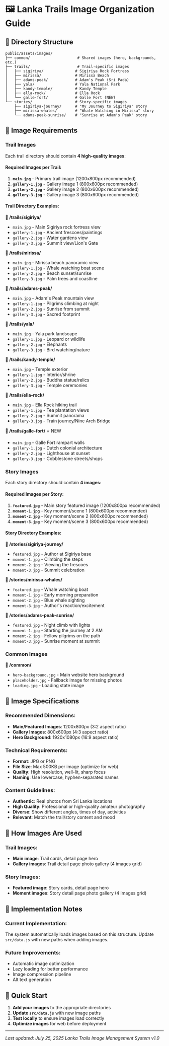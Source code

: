 # 🖼️ Lanka Trails Image Organization Guide

## 📁 Directory Structure

```
public/assets/images/
├── common/                     # Shared images (hero, backgrounds, etc.)
├── trails/                     # Trail-specific images
│   ├── sigiriya/              # Sigiriya Rock Fortress
│   ├── mirissa/               # Mirissa Beach
│   ├── adams-peak/            # Adam's Peak (Sri Pada)
│   ├── yala/                  # Yala National Park
│   ├── kandy-temple/          # Kandy Temple
│   ├── ella-rock/             # Ella Rock
│   └── galle-fort/            # Galle Fort (NEW)
└── stories/                   # Story-specific images
    ├── sigiriya-journey/      # "My Journey to Sigiriya" story
    ├── mirissa-whales/        # "Whale Watching in Mirissa" story
    └── adams-peak-sunrise/    # "Sunrise at Adam's Peak" story
```

## 🎯 Image Requirements

### Trail Images
Each trail directory should contain **4 high-quality images**:

#### **Required Images per Trail:**
1. **`main.jpg`** - Primary trail image (1200x800px recommended)
2. **`gallery-1.jpg`** - Gallery image 1 (800x600px recommended)
3. **`gallery-2.jpg`** - Gallery image 2 (800x600px recommended)
4. **`gallery-3.jpg`** - Gallery image 3 (800x600px recommended)

#### **Trail Directory Examples:**

**📍 /trails/sigiriya/**
- `main.jpg` - Main Sigiriya rock fortress view
- `gallery-1.jpg` - Ancient frescoes/paintings
- `gallery-2.jpg` - Water gardens view
- `gallery-3.jpg` - Summit view/Lion's Gate

**📍 /trails/mirissa/**
- `main.jpg` - Mirissa beach panoramic view
- `gallery-1.jpg` - Whale watching boat scene
- `gallery-2.jpg` - Beach sunset/sunrise
- `gallery-3.jpg` - Palm trees and coastline

**📍 /trails/adams-peak/**
- `main.jpg` - Adam's Peak mountain view
- `gallery-1.jpg` - Pilgrims climbing at night
- `gallery-2.jpg` - Sunrise from summit
- `gallery-3.jpg` - Sacred footprint

**📍 /trails/yala/**
- `main.jpg` - Yala park landscape
- `gallery-1.jpg` - Leopard or wildlife
- `gallery-2.jpg` - Elephants
- `gallery-3.jpg` - Bird watching/nature

**📍 /trails/kandy-temple/**
- `main.jpg` - Temple exterior
- `gallery-1.jpg` - Interior/shrine
- `gallery-2.jpg` - Buddha statue/relics
- `gallery-3.jpg` - Temple ceremonies

**📍 /trails/ella-rock/**
- `main.jpg` - Ella Rock hiking trail
- `gallery-1.jpg` - Tea plantation views
- `gallery-2.jpg` - Summit panorama
- `gallery-3.jpg` - Train journey/Nine Arch Bridge

**📍 /trails/galle-fort/** ⭐ NEW
- `main.jpg` - Galle Fort rampart walls
- `gallery-1.jpg` - Dutch colonial architecture
- `gallery-2.jpg` - Lighthouse at sunset
- `gallery-3.jpg` - Cobblestone streets/shops

### Story Images
Each story directory should contain **4 images**:

#### **Required Images per Story:**
1. **`featured.jpg`** - Main story featured image (1200x800px recommended)
2. **`moment-1.jpg`** - Key moment/scene 1 (800x600px recommended)
3. **`moment-2.jpg`** - Key moment/scene 2 (800x600px recommended)
4. **`moment-3.jpg`** - Key moment/scene 3 (800x600px recommended)

#### **Story Directory Examples:**

**📖 /stories/sigiriya-journey/**
- `featured.jpg` - Author at Sigiriya base
- `moment-1.jpg` - Climbing the steps
- `moment-2.jpg` - Viewing the frescoes
- `moment-3.jpg` - Summit celebration

**📖 /stories/mirissa-whales/**
- `featured.jpg` - Whale watching boat
- `moment-1.jpg` - Early morning preparation
- `moment-2.jpg` - Blue whale sighting
- `moment-3.jpg` - Author's reaction/excitement

**📖 /stories/adams-peak-sunrise/**
- `featured.jpg` - Night climb with lights
- `moment-1.jpg` - Starting the journey at 2 AM
- `moment-2.jpg` - Fellow pilgrims on the path
- `moment-3.jpg` - Sunrise moment at summit

### Common Images
**📍 /common/**
- `hero-background.jpg` - Main website hero background
- `placeholder.jpg` - Fallback image for missing photos
- `loading.jpg` - Loading state image

## 📐 Image Specifications

### **Recommended Dimensions:**
- **Main/Featured Images**: 1200x800px (3:2 aspect ratio)
- **Gallery Images**: 800x600px (4:3 aspect ratio)
- **Hero Background**: 1920x1080px (16:9 aspect ratio)

### **Technical Requirements:**
- **Format**: JPG or PNG
- **File Size**: Max 500KB per image (optimize for web)
- **Quality**: High resolution, well-lit, sharp focus
- **Naming**: Use lowercase, hyphen-separated names

### **Content Guidelines:**
- **Authentic**: Real photos from Sri Lanka locations
- **High Quality**: Professional or high-quality amateur photography
- **Diverse**: Show different angles, times of day, activities
- **Relevant**: Match the trail/story content and mood

## 🔄 How Images Are Used

### **Trail Images:**
- **Main image**: Trail cards, detail page hero
- **Gallery images**: Trail detail page photo gallery (4 images grid)

### **Story Images:**
- **Featured image**: Story cards, detail page hero
- **Moment images**: Story detail page photo gallery (4 images grid)

## 📝 Implementation Notes

### **Current Implementation:**
The system automatically loads images based on this structure. Update `src/data.js` with new paths when adding images.

### **Future Improvements:**
- Automatic image optimization
- Lazy loading for better performance
- Image compression pipeline
- Alt text generation

## 🚀 Quick Start

1. **Add your images** to the appropriate directories
2. **Update `src/data.js`** with new image paths
3. **Test locally** to ensure images load correctly
4. **Optimize images** for web before deployment

---

*Last updated: July 25, 2025*
*Lanka Trails Image Management System v1.0*
